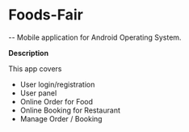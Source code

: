 # Foods-Fair
-- Mobile application for Android Operating System.

**Description**
  
  This app covers
  - User login/registration
  - User panel
  - Online Order for Food
  - Online Booking for Restaurant
  - Manage Order / Booking
 
